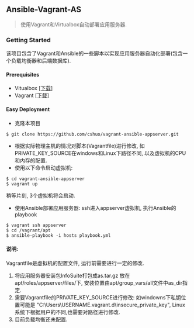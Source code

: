 ## Ansible-Vagrant-AS
> 使用Vagrant和Virtualbox自动部署应用服务器.

### Getting Started
该项目包含了Vagrant和Ansible的一些脚本以实现应用服务器自动化部署(包含一个负载均衡器和后端数据库).

#### Prerequisites
- Vitualbox [[下载]](https://www.virtualbox.org/wiki/Downloads)
- Vagrant [[下载]](https://www.vagrantup.com/downloads.html)

#### Easy Deployment
- 克隆本项目
```
$ git clone https://github.com/cshuo/vagrant-ansible-appserver.git
```
- 根据实际物理主机的情况对脚本(Vagrantfile)进行修改, 如PRIVATE_KEY_SOURCE在windows和Linux下路径不同, 以及虚拟机的CPU和内存的配置.
- 使用以下命令启动虚拟机:
```
$ cd vagrant-ansible-appserver
$ vagrant up
```
稍等片刻, 3个虚拟机将会启动.
- 使用Ansible部署应用服务器: ssh进入appserver虚拟机, 执行Ansible的playbook
```
$ vagrant ssh appserver
$ cd /vagrant/apt
$ ansible-playbook -i hosts playbook.yml
```

#### 说明:
Vagrantfile是虚拟机的配置文件, 运行前需要进行一定的修改.

1. 将应用服务器安装包InfoSuite打包成as.tar.gz 放在apt/roles/appserver/files/下, 安装位置由apt/group_vars/all文件中as_dir指定.
2. 需要Vagrantfile的PRIVATE_KEY_SOURCE进行修改:
   如windowns下私钥位置可能是 "C:\Users\USERNAME\.vagrant.d\insecure_private_key", Linux系统下根据用户的不同,也需要对路径进行修改.
3. 目前负载均衡还未配置.
